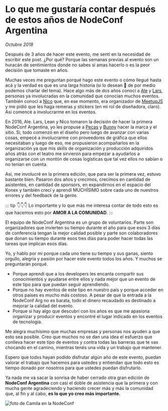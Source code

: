 
# Lo que me gustaría contar después de estos años de NodeConf Argentina

*Octubre 2018*

Después de 3 años de hacer este evento, me sentí en la necesidad de escribir este post. ¿Por qué? Porque las semanas previas al evento son un huracán de sentimientos donde no sabes si amas hacerlo o es la peor decisión que tomaste en años.

Muchas veces me preguntan porqué hago este evento o cómo llegué hasta acá y la verdad es que es una larga historia (si lo desean :beer: de por medio podemos charlar del tema). Hace algo más de dos años conocí a [Ale](https://twitter.com/a0viedo) y [Lars](https://twitter.com/jaclar), personas ya involucradas en la comunidad que conocían muchos eventos. También conocí a [Nico](https://twitter.com/isnardi) que, en ese momento, era organizador de [MeetupJS](https://meetupjs.com.ar/) y me pidió que les haga remeras y stickers (en mi rol de diseñadora, claro). Así comencé a involucrarme en los eventos.

En 2016, Ale. Lars, Lean y Nico tomaron la decisión de hacer la primera NodeConf Argentina, yo les propuse a [Pecas](https://twitter.com/cintia_ve) y [Bunny](https://twitter.com/0xbunny) hacer la marca y el sitio. Si, todo comenzó en el diseño pero luego de avanzar con varias cosas, empecé a involucrarme con proveedores de gráfica que ellos necesitaban y luego de eso, me propusieron acompañarlos en la organización ya que mis skills de organización y producción adquiridos años atrás con el teatro me sirvieron para empezar a ayudarlos a organizarse con un montón de cosas logísticas que tal vez ellos no sabían o no tenían en cuenta.

Así, me involucré en la primera edición, que para ser la primera vez, estuvo bastante bien. Pasaron dos años y crecimos, crecimos en cantidad de asistentes, en cantidad de sponsors, en expandirnos en el espacio del Konex y también crecí y aprendí MUCHÍSIMO sobre cada uno de nuestros errores y del feedback de la gente.

::: tip 👇👇👇
Lo importante y lo que más me interesa contar de todo esto es que hacemos esto por **AMOR A LA COMUNIDAD**.
:::

El equipo de NodeConf Argentina es un grupo de voluntarios. Parte son organizadores que invierten su tiempo durante el año para que esos 3 días de conferencia tengan la mejor calidad posible y parte son colaboradores que donan su tiempo durante esos tres días para poder hacer todas las tareas que implican esos días.

Yo, y hablo por mi porque cada uno tiene su tiempo y sus ganas, siento orgullo, alegría y pasión por hacer este evento todos los años. Y muchos se preguntarán porqué.

- Porque aprendí que a los developers les encanta compartir sus conocimientos y ayudarse entre ellos y nada mejor que un evento de este tipo para que puedan seguir aprendiendo.
- Porque no hay eventos de este tipo en nuestro país y porque acceder en otros países es mucho más costoso. A pesar de que la entrada a la NodeConf Arg no es barata, todo el dinero recaudado es destinado a mejorar la calidad del evento.
- Porque si hay algo que descubrí con los años es que me apasiona organizar y producir eventos y encontré el lugar indicado en los eventos de tecnología.

Me alegra muchísimo que muchas empresas y personas nos ayuden a que esto sea posible. Creo que muchos no se dan una idea el esfuerzo que conlleva hacer este tipo de eventos y contra todas las barreras que te vas chocando en el camino, mientras tenés una vida y un trabajo que mantener.

Espero que todxs hayan podido disfrutar algún año de este evento, puedan valorar el trabajo que hacemos para ustedes y entiendan que todo esto es tiempo donado por nosotros para que ustedes puedan disfrutarlo.

Ya nada me va sacar la sonrisa de haber cerrado otra gran edición de **NodeConf Argentina** con casi el doble de asistencia que la primera y con mucha gente agradeciendo y haciendo crecer más y más la comunidad que, al fin y al cabo, **es lo que yo creo más importante.**

![foto de Camila en la NodeConf](/nodeconf.jpeg)
